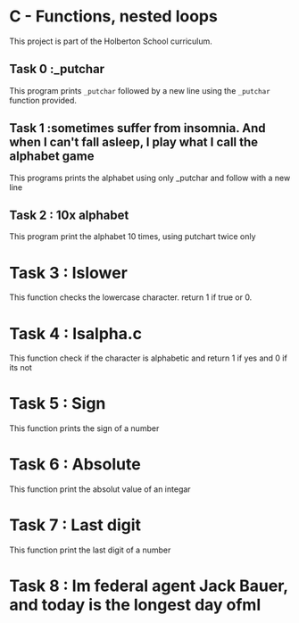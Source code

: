 # C - Functions, nested loops

This project is part of the Holberton School curriculum.

## Task 0 :_putchar

This program prints `_putchar` followed by a new line using the `_putchar` function provided.

## Task 1 :sometimes suffer from insomnia. And when I can't fall asleep, I play what I call the alphabet game
This programs prints the alphabet using only _putchar and follow with  a new line

## Task 2 : 10x alphabet
This program print the alphabet 10 times, using putchart twice only

# Task 3 : Islower
This function checks the lowercase character. return 1 if true or 0.

# Task 4 : Isalpha.c
This function check if the character is alphabetic and return 1 if yes and 0 if its not

# Task 5 : Sign
This function prints the sign of a number

# Task 6 : Absolute
This function print the absolut value of an integar

# Task 7 : Last digit
This function print the last digit of a number

# Task 8 : Im federal agent Jack Bauer, and today is the longest day ofml

